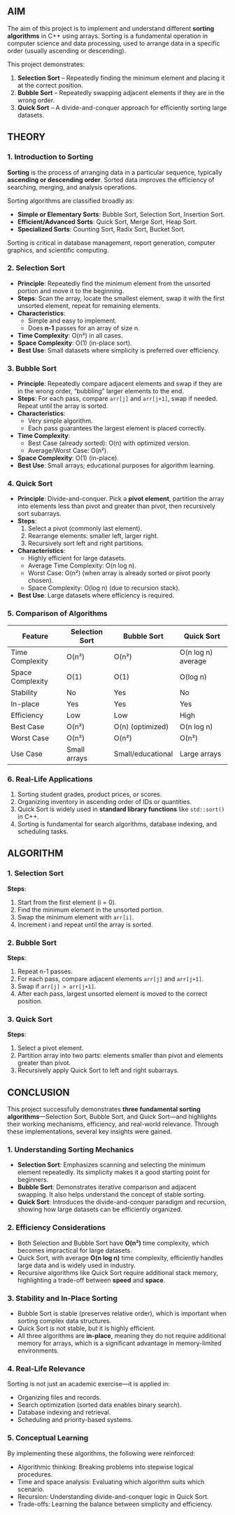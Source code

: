 ##  AIM
The aim of this project is to implement and understand different **sorting algorithms** in C++ using arrays. Sorting is a fundamental operation in computer science and data processing, used to arrange data in a specific order (usually ascending or descending).  

This project demonstrates:  
1. **Selection Sort** – Repeatedly finding the minimum element and placing it at the correct position.  
2. **Bubble Sort** – Repeatedly swapping adjacent elements if they are in the wrong order.  
3. **Quick Sort** – A divide-and-conquer approach for efficiently sorting large datasets.  



##  THEORY

### 1. Introduction to Sorting
**Sorting** is the process of arranging data in a particular sequence, typically **ascending or descending order**. Sorted data improves the efficiency of searching, merging, and analysis operations.  

Sorting algorithms are classified broadly as:  
- **Simple or Elementary Sorts**: Bubble Sort, Selection Sort, Insertion Sort.  
- **Efficient/Advanced Sorts**: Quick Sort, Merge Sort, Heap Sort.  
- **Specialized Sorts**: Counting Sort, Radix Sort, Bucket Sort.  

Sorting is critical in database management, report generation, computer graphics, and scientific computing.



### 2. Selection Sort
- **Principle**: Repeatedly find the minimum element from the unsorted portion and move it to the beginning.  
- **Steps**: Scan the array, locate the smallest element, swap it with the first unsorted element, repeat for remaining elements.  
- **Characteristics**:  
  - Simple and easy to implement.  
  - Does **n-1** passes for an array of size n.  
- **Time Complexity**: O(n²) in all cases.  
- **Space Complexity**: O(1) (in-place sort).  
- **Best Use**: Small datasets where simplicity is preferred over efficiency.  



### 3. Bubble Sort
- **Principle**: Repeatedly compare adjacent elements and swap if they are in the wrong order, “bubbling” larger elements to the end.  
- **Steps**: For each pass, compare `arr[j]` and `arr[j+1]`, swap if needed. Repeat until the array is sorted.  
- **Characteristics**:  
  - Very simple algorithm.  
  - Each pass guarantees the largest element is placed correctly.  
- **Time Complexity**:  
  - Best Case (already sorted): O(n) with optimized version.  
  - Average/Worst Case: O(n²).  
- **Space Complexity**: O(1) (in-place).  
- **Best Use**: Small arrays; educational purposes for algorithm learning.  



### 4. Quick Sort
- **Principle**: Divide-and-conquer. Pick a **pivot element**, partition the array into elements less than pivot and greater than pivot, then recursively sort subarrays.  
- **Steps**:  
  1. Select a pivot (commonly last element).  
  2. Rearrange elements: smaller left, larger right.  
  3. Recursively sort left and right partitions.  
- **Characteristics**:  
  - Highly efficient for large datasets.  
  - Average Time Complexity: O(n log n).  
  - Worst Case: O(n²) (when array is already sorted or pivot poorly chosen).  
  - Space Complexity: O(log n) (due to recursion stack).  
- **Best Use**: Large datasets where efficiency is required.  



### 5. Comparison of Algorithms

| Feature             | Selection Sort  | Bubble Sort      | Quick Sort         |
|---------------------|----------------|----------------|------------------|
| Time Complexity     | O(n²)          | O(n²)           | O(n log n) average|
| Space Complexity    | O(1)           | O(1)            | O(log n)          |
| Stability           | No             | Yes             | No                |
| In-place            | Yes            | Yes             | Yes               |
| Efficiency          | Low            | Low             | High              |
| Best Case           | O(n²)          | O(n) (optimized)| O(n log n)        |
| Worst Case          | O(n²)          | O(n²)           | O(n²)             |
| Use Case            | Small arrays   | Small/educational| Large arrays      |



### 6. Real-Life Applications
1. Sorting student grades, product prices, or scores.  
2. Organizing inventory in ascending order of IDs or quantities.  
3. Quick Sort is widely used in **standard library functions** like `std::sort()` in C++.  
4. Sorting is fundamental for search algorithms, database indexing, and scheduling tasks.  



##  ALGORITHM

### 1. Selection Sort
**Steps**:  
1. Start from the first element (i = 0).  
2. Find the minimum element in the unsorted portion.  
3. Swap the minimum element with `arr[i]`.  
4. Increment i and repeat until the array is sorted.  




### 2. Bubble Sort
**Steps**:  
1. Repeat n-1 passes.  
2. For each pass, compare adjacent elements `arr[j]` and `arr[j+1]`.  
3. Swap if `arr[j] > arr[j+1]`.  
4. After each pass, largest unsorted element is moved to the correct position.  




### 3. Quick Sort
**Steps**:  
1. Select a pivot element.  
2. Partition array into two parts: elements smaller than pivot and elements greater than pivot.  
3. Recursively apply Quick Sort to left and right subarrays.  





##  CONCLUSION

This project successfully demonstrates **three fundamental sorting algorithms**—Selection Sort, Bubble Sort, and Quick Sort—and highlights their working mechanisms, efficiency, and real-world relevance. Through these implementations, several key insights were gained.

### 1. Understanding Sorting Mechanics
- **Selection Sort**: Emphasizes scanning and selecting the minimum element repeatedly. Its simplicity makes it a good starting point for beginners.  
- **Bubble Sort**: Demonstrates iterative comparison and adjacent swapping. It also helps understand the concept of stable sorting.  
- **Quick Sort**: Introduces the divide-and-conquer paradigm and recursion, showing how large datasets can be efficiently organized.  

### 2. Efficiency Considerations
- Both Selection and Bubble Sort have **O(n²)** time complexity, which becomes impractical for large datasets.  
- Quick Sort, with average **O(n log n)** time complexity, efficiently handles large data and is widely used in industry.  
- Recursive algorithms like Quick Sort require additional stack memory, highlighting a trade-off between **speed** and **space**.

### 3. Stability and In-Place Sorting
- Bubble Sort is stable (preserves relative order), which is important when sorting complex data structures.  
- Quick Sort is not stable, but it is highly efficient.  
- All three algorithms are **in-place**, meaning they do not require additional memory for arrays, which is a significant advantage in memory-limited environments.

### 4. Real-Life Relevance
Sorting is not just an academic exercise—it is applied in:  
- Organizing files and records.  
- Search optimization (sorted data enables binary search).  
- Database indexing and retrieval.  
- Scheduling and priority-based systems.  

### 5. Conceptual Learning
By implementing these algorithms, the following were reinforced:  
- Algorithmic thinking: Breaking problems into stepwise logical procedures.  
- Time and space analysis: Evaluating which algorithm suits which scenario.  
- Recursion: Understanding divide-and-conquer logic in Quick Sort.  
- Trade-offs: Learning the balance between simplicity and efficiency.  

